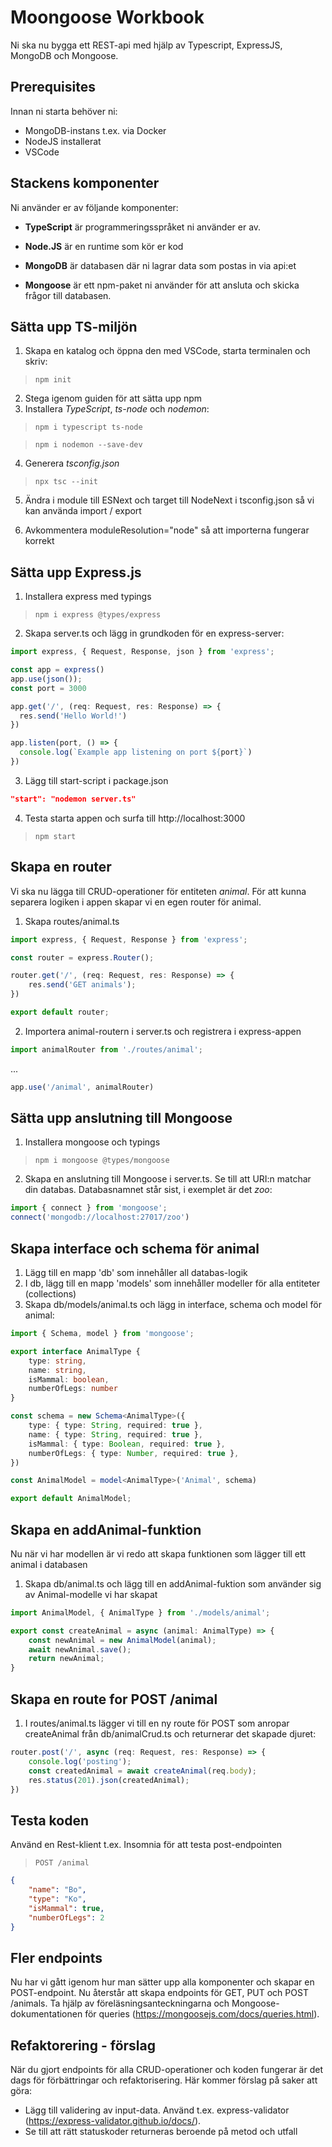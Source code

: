 # Moongoose Workbook

Ni ska nu bygga ett REST-api med hjälp av Typescript, ExpressJS, MongoDB och Mongoose.

## Prerequisites

Innan ni starta behöver ni:

- MongoDB-instans t.ex. via Docker
- NodeJS installerat
- VSCode

## Stackens komponenter

Ni använder er av följande komponenter:

- __TypeScript__ är programmeringsspråket ni använder er av.

- __Node.JS__ är en runtime som kör er kod
- __MongoDB__ är databasen där ni lagrar data som postas in via api:et
- __Mongoose__ är ett npm-paket ni använder för att ansluta och skicka frågor till databasen.

## Sätta upp TS-miljön

1. Skapa en katalog och öppna den med VSCode, starta terminalen och skriv:

> ```npm init```

2. Stega igenom guiden för att sätta upp npm
3. Installera *TypeScript*, *ts-node* och *nodemon*:

> ```npm i typescript ts-node```

> ```npm i nodemon --save-dev```

4. Generera *tsconfig.json*

> ```npx tsc --init```

5. Ändra i module till ESNext och target till NodeNext i tsconfig.json så vi kan använda import / export

6. Avkommentera moduleResolution="node" så att importerna fungerar korrekt

## Sätta upp Express.js

1. Installera express med typings

> ```npm i express @types/express```

2. Skapa server.ts och lägg in grundkoden för en express-server:

```ts
import express, { Request, Response, json } from 'express';

const app = express()
app.use(json());
const port = 3000

app.get('/', (req: Request, res: Response) => {
  res.send('Hello World!')
})

app.listen(port, () => {
  console.log(`Example app listening on port ${port}`)
})
```

3. Lägg till start-script i package.json

```json
"start": "nodemon server.ts"
```

4. Testa starta appen och surfa till http://localhost:3000

>```npm start```

## Skapa en router

Vi ska nu lägga till CRUD-operationer för entiteten *animal*. För att kunna separera logiken i appen skapar vi en egen router för animal.

1. Skapa routes/animal.ts

```typescript
import express, { Request, Response } from 'express';

const router = express.Router();

router.get('/', (req: Request, res: Response) => {
    res.send('GET animals');
})

export default router;
```

2. Importera animal-routern i server.ts och registrera i express-appen

```typescript
import animalRouter from './routes/animal';
```

...

```typescript
app.use('/animal', animalRouter)
```

## Sätta upp anslutning till Mongoose

1. Installera mongoose och typings

>```npm i mongoose @types/mongoose```

2. Skapa en anslutning till Mongoose i server.ts. Se till att URI:n matchar din databas. Databasnamnet står sist, i exemplet är det *zoo*:

```typescript
import { connect } from 'mongoose';
connect('mongodb://localhost:27017/zoo')
```

## Skapa interface och schema för animal

1. Lägg till en mapp 'db' som innehåller all databas-logik
2. I db, lägg till en mapp 'models' som innehåller modeller för alla entiteter (collections)
3. Skapa db/models/animal.ts och lägg in interface, schema och model för animal:

```typescript
import { Schema, model } from 'mongoose';

export interface AnimalType {
    type: string,
    name: string,
    isMammal: boolean,
    numberOfLegs: number
}

const schema = new Schema<AnimalType>({
    type: { type: String, required: true },
    name: { type: String, required: true },
    isMammal: { type: Boolean, required: true },
    numberOfLegs: { type: Number, required: true },
})

const AnimalModel = model<AnimalType>('Animal', schema)

export default AnimalModel;
```

## Skapa en addAnimal-funktion

Nu när vi har modellen är vi redo att skapa funktionen som lägger till ett animal i databasen

1. Skapa db/animal.ts och lägg till en addAnimal-fuktion som använder sig av Animal-modelle vi har skapat

```typescript
import AnimalModel, { AnimalType } from './models/animal';

export const createAnimal = async (animal: AnimalType) => {
    const newAnimal = new AnimalModel(animal);
    await newAnimal.save();
    return newAnimal;
}
```

## Skapa en route for POST /animal

1. I routes/animal.ts lägger vi till en ny route för POST som anropar createAnimal från db/animalCrud.ts och returnerar det skapade djuret:

```typescript
router.post('/', async (req: Request, res: Response) => {
    console.log('posting');
    const createdAnimal = await createAnimal(req.body);
    res.status(201).json(createdAnimal);
})
```

## Testa koden
Använd en Rest-klient t.ex. Insomnia för att testa post-endpointen

> ```POST /animal```

```json
{
	"name": "Bo",
	"type": "Ko",
	"isMammal": true,
	"numberOfLegs": 2
}
```

## Fler endpoints

Nu har vi gått igenom hur man sätter upp alla komponenter och skapar en POST-endpoint. Nu återstår att skapa endpoints för GET, PUT och POST /animals. Ta hjälp av föreläsningsanteckningarna och Mongoose-dokumentationen för queries (https://mongoosejs.com/docs/queries.html).

## Refaktorering - förslag

När du gjort endpoints för alla CRUD-operationer och koden fungerar är det dags för förbättringar och refaktorisering. Här kommer förslag på saker att göra:

- Lägg till validering av input-data. Använd t.ex. express-validator (https://express-validator.github.io/docs/).
- Se till att rätt statuskoder returneras beroende på metod och utfall




